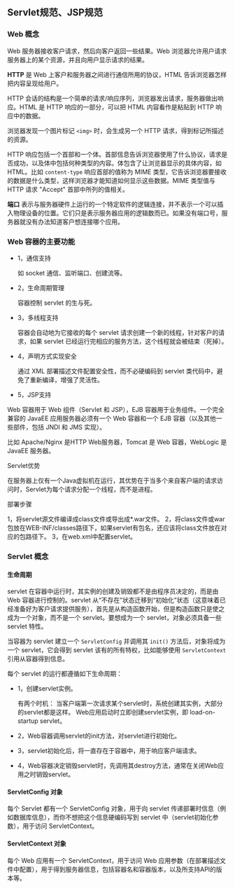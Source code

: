 ## Servlet规范、JSP规范 ##

### Web 概念 ###

Web 服务器接收客户请求，然后向客户返回一些结果。Web 浏览器允许用户请求服务器上的某个资源，并且向用户显示请求的结果。

**HTTP** 是 Web 上客户和服务器之间进行通信所用的协议，HTML 告诉浏览器怎样把内容呈现给用户。

HTTP 会话的结构是一个简单的请求/响应序列，浏览器发出请求，服务器做出响应。HTML 是 HTTP 响应的一部分，可以把 HTML 内容看作是粘贴到 HTTP 响应中的数据。

浏览器发现一个图片标记 `<img>` 时，会生成另一个 HTTP 请求，得到标记所描述的资源。

HTTP 响应包括一个首部和一个体。首部信息告诉浏览器使用了什么协议，请求是否成功，以及体中包括何种类型的内容。体包含了让浏览器显示的具体内容，如 HTML。比如 `content-type` 响应首部的值称为 MIME 类型，它告诉浏览器要接收的数据是什么类型，这样浏览器才能知道如何显示这些数据。MIME 类型值与 HTTP 请求 "Accept" 首部中所列的值相关。

**端口** 表示与服务器硬件上运行的一个特定软件的逻辑连接，并不表示一个可以插入物理设备的位置。它们只是表示服务器应用的逻辑数而已。如果没有端口号，服务器就没有办法知道客户想连接哪个应用。

### Web 容器的主要功能 ###

* 1，通信支持

	如 socket 通信、监听端口、创建流等。

* 2，生命周期管理

	容器控制 servlet 的生与死。

* 3，多线程支持

	容器会自动地为它接收的每个 servlet 请求创建一个新的线程，针对客户的请求，如果 servlet 已经运行完相应的服务方法，这个线程就会被结束（死掉）。

* 4，声明方式实现安全
	
	通过 XML 部署描述文件配置安全性，而不必硬编码到 servlet 类代码中，避免了重新编译，增强了灵活性。

* 5，JSP支持

Web 容器用于 Web 组件（Servlet 和 JSP），EJB 容器用于业务组件。一个完全兼容的 JavaEE 应用服务器必须有一个 Web 容器和一个 EJB 容器（以及其他一些部件，包括 JNDI 和 JMS 实现）。

比如 Apache/Nginx 是HTTP Web服务器，Tomcat 是 Web 容器，WebLogic 是 JavaEE 服务器。




Servlet优势

在服务器上仅有一个Java虚拟机在运行，其优势在于当多个来自客户端的请求访问时，Servlet为每个请求分配一个线程，而不是进程。


部署步骤

1，将servlet源文件编译成class文件或导出成*.war文件。
2，将class文件或war包放在WEB-INF/classes路径下，如果servlet有包名，还应该将class文件放在对应的包路径下。
3，在web.xml中配置servlet。

### Servlet 概念 ###

#### 生命周期 ####

servlet 在容器中运行时，其实例的创建及销毁都不是由程序员决定的，而是由 Web 容器进行控制的。servlet 从“不存在”状态迁移到“初始化”状态（这意味着已经准备好为客户请求提供服务），首先是从构造函数开始，但是构造函数只是使之成为一个对象，而不是一个 servlet。要想成为一个 servlet，对象必须具备一些 servlet 特性。

当容器为 servlet 建立一个 `ServletConfig` 并调用其 `init()` 方法后，对象将成为一个 servlet，它会得到 servlet 该有的所有特权，比如能够使用 `ServletContext` 引用从容器得到信息。

每个 servlet 的运行都遵循如下生命周期：

* 1，创建servlet实例。

	有两个时机：
	当客户端第一次请求某个servlet时，系统创建其实例，大部分的servlet都是这样。
	Web应用启动时立即创建servlet实例，即 load-on-startup servlet。

* 2，Web容器调用servlet的init方法，对servlet进行初始化。

* 3，servlet初始化后，将一直存在于容器中，用于响应客户端请求。

* 4，Web容器决定销毁servlet时，先调用其destroy方法，通常在关闭Web应用之时销毁servlet。


#### ServletConfig 对象 ####

每个 Servlet 都有一个 ServletConfig 对象，用于向 servlet 传递部署时信息（例如数据库信息），而你不想把这个信息硬编码写到 servlet 中（servlet初始化参数），用于访问 ServletContext。


#### ServletContext 对象 ####

每个 Web 应用有一个 ServletContext，用于访问 Web 应用参数（在部署描述文件中配置），用于得到服务器信息，包括容器名和容器版本，以及所支持API的版本等。
